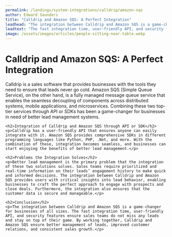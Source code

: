 ```yaml
---
permalink: /landings/system-integrations/calldrip/amazon-sqs
author: Edward Saunders
title: "Calldrip and Amazon SQS: A Perfect Integration"
leadhead: "The integration between Calldrip and Amazon SQS is a game-changer for businesses of all sizes"
leadtext: "The fast integration time, user-friendly API, and security features ensure sales teams do not miss any leads and stay on top of their game. By working together, Calldrip and Amazon SQS ensure better management of leads, improved customer relations, and consistent sales growth."
image: /assets/images/articles/people-sitting-near-table.webp
---
```

<div class="arttext">	<h1>Calldrip and Amazon SQS: A Perfect Integration</h1>
	<p>Calldrip is a sales software that provides businesses with the tools they need to ensure that leads never go cold. Amazon SQS (Simple Queue Service), on the other hand, is a fully managed message queue service that enables the seamless decoupling of components across distributed systems, mobile applications, and microservices. Combining these two top-tier services through API or SDKs has been a game-changer for businesses in need of better lead management systems.</p>

	<h2>Integration of Calldrip and Amazon SQS through API or SDK</h2>
	<p>Calldrip has a user-friendly API that ensures anyone can easily integrate with it. Amazon SQS provides comprehensive SDKs in different programming languages like Python, PHP, .Net, and more. With the combination of these, integration becomes seamless, and businesses can start enjoying the benefits of better lead management.</p>

	<h2>Problems the Integration Solves</h2>
	<p>Better lead management is the primary problem that the integration of these two solutions solves. Sales teams require prioritized and real-time information on their leads’ engagement history to make quick and informed decisions. The integration between Calldrip and Amazon SQS provides users with critical insights into lead behavior, enabling businesses to craft the perfect approach to engage with prospects and close deals. Furthermore, the integration also ensures that the customer data is secure and manageable.</p>

	<h2>Conclusion</h2>
	<p>The integration between Calldrip and Amazon SQS is a game-changer for businesses of all sizes. The fast integration time, user-friendly API, and security features ensure sales teams do not miss any leads and stay on top of their game. By working together, Calldrip and Amazon SQS ensure better management of leads, improved customer relations, and consistent sales growth.</p>
</div>